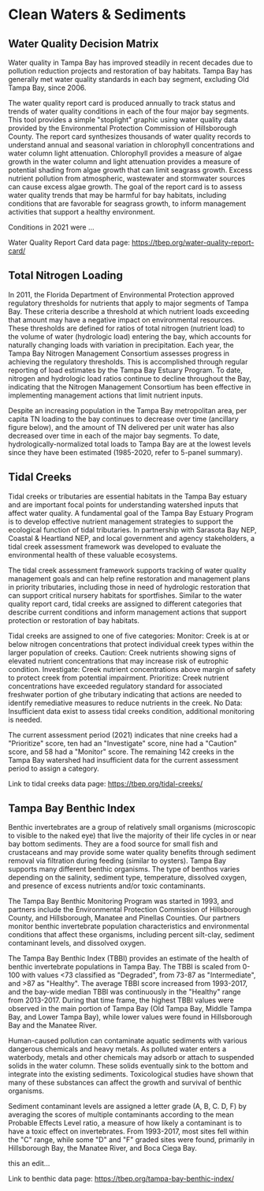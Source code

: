 # Clean Waters & Sediments

## Water Quality Decision Matrix

Water quality in Tampa Bay has improved steadily in recent decades due to pollution reduction projects and restoration of bay habitats. Tampa Bay has generally met water quality standards in each bay segment, excluding Old Tampa Bay, since 2006.

The water quality report card is produced annually to track status and trends of water quality conditions in each of the four major bay segments.  This tool provides a simple "stoplight" graphic using water quality data provided by the Environmental Protection Commission of Hillsborough County.  The report card synthesizes thousands of water quality records to understand annual and seasonal variation in chlorophyll concentrations and water column light attenuation.  Chlorophyll provides a measure of algae growth in the water column and light attenuation provides a measure of potential shading from algae growth that can limit seagrass growth.  Excess nutrient pollution from atmospheric, wastewater and stormwater sources can cause excess algae growth. The goal of the report card is to assess water quality trends that may be harmful for bay habitats, including conditions that are favorable for seagrass growth, to inform management activities that support a healthy environment.   

Conditions in 2021 were ...  

Water Quality Report Card data page: https://tbep.org/water-quality-report-card/

## Total Nitrogen Loading

In 2011, the Florida Department of Environmental Protection approved regulatory thresholds for nutrients that apply to major segments of Tampa Bay.  These criteria describe a threshold at which nutrient loads exceeding that amount may have a negative impact on environmental resources.  These thresholds are defined for ratios of total nitrogen (nutrient load) to the volume of water (hydrologic load) entering the bay, which accounts for naturally changing loads with variation in precipitation.  Each year, the Tampa Bay Nitrogen Management Consortium assesses progress in achieving the regulatory thresholds.  This is accomplished through regular reporting of load estimates by the Tampa Bay Estuary Program.  To date, nitrogen and hydrologic load ratios continue to decline throughout the Bay, indicating that the Nitrogen Management Consortium has been effective in implementing management actions that limit nutrient inputs. 

Despite an increasing population in the Tampa Bay metropolitan area, per capita TN loading to the bay continues to decrease over time (ancillary figure below), and the amount of TN delivered per unit water has also decreased over time in each of the major bay segments. To date, hydrologically-normalized total loads to Tampa Bay are at the lowest levels since they have been estimated (1985-2020, refer to 5-panel summary). 

## Tidal Creeks

Tidal creeks or tributaries are essential habitats in the Tampa Bay estuary and are important focal points for understanding watershed inputs that affect water quality. A fundamental goal of the Tampa Bay Estuary Program is to develop effective nutrient management strategies to support the ecological function of tidal tributaries. In partnership with Sarasota Bay NEP, Coastal & Heartland NEP, and local government and agency stakeholders, a tidal creek assessment framework was developed to evaluate the environmental health of these valuable ecosystems. 

The tidal creek assessment framework supports tracking of water quality management goals and can help refine restoration and management plans in priority tributaries, including those in need of hydrologic restoration that can support critical nursery habitats for sportfishes.  Similar to the water quality report card, tidal creeks are assigned to different categories that describe current conditions and inform management actions that support protection or restoration of bay habitats.

Tidal creeks are assigned to one of five categories: Monitor: Creek is at or below nitrogen concentrations that protect individual creek types within the larger population of creeks. Caution: Creek nutrients showing signs of elevated nutrient concentrations that may increase risk of eutrophic condition. Investigate: Creek nutrient concentrations above margin of safety to protect creek from potential impairment. Prioritize: Creek nutrient concentrations have exceeded regulatory standard for associated freshwater portion of ghe tributary indicating that actions are needed to identify remediative measures to reduce nutrients in the creek. No Data: Insufficient data exist to assess tidal creeks condition, additional monitoring is needed.

The current assessment period (2021) indicates that nine creeks had a "Prioritize" score, ten had an "Investigate" score, nine had a "Caution" score, and 58 had a "Monitor" score.  The remaining 142 creeks in the Tampa Bay watershed had insufficient data for the current assessment period to assign a category. 

Link to tidal creeks data page: https://tbep.org/tidal-creeks/

## Tampa Bay Benthic Index

Benthic invertebrates are a group of relatively small organisms (microscopic to visible to the naked eye) that live the majority of their life cycles in or near bay bottom sediments. They are a food source for small fish and crustaceans and may provide some water quality benefits through sediment removal via filtration during feeding (similar to oysters). Tampa Bay supports many different benthic organisms. The type of benthos varies depending on the salinity, sediment type, temperature, dissolved oxygen, and presence of excess nutrients and/or toxic contaminants. 

The Tampa Bay Benthic Monitoring Program was started in 1993, and partners include the Environmental Protection Commission of Hillsborough County, and Hillsborough, Manatee and Pinellas Counties. Our partners monitor benthic invertebrate population characteristics and environmental conditions that affect these organisms, including percent silt-clay, sediment contaminant levels, and dissolved oxygen.

The Tampa Bay Benthic Index (TBBI) provides an estimate of the health of benthic invertebrate populations in Tampa Bay. The TBBI is scaled from 0-100 with values <73 classified as "Degraded", from 73-87 as "Intermediate", and >87 as "Healthy".  The average TBBI score increased from 1993-2017, and the bay-wide median TBBI was continuously in the "Healthy" range from 2013-2017. During that time frame, the highest TBBI values were observed in the main portion of Tampa Bay (Old Tampa Bay, Middle Tampa Bay, and Lower Tampa Bay), while lower values were found in Hillsborough Bay and the Manatee River. 

Human-caused pollution can contaminate aquatic sediments with various dangerous chemicals and heavy metals. As polluted water enters a waterbody, metals and other chemicals may adsorb or attach to suspended solids in the water column. These solids eventually sink to the bottom and integrate into the existing sediments. Toxicological studies have shown that many of these substances can affect the growth and survival of benthic organisms.

Sediment contaminant levels are assigned a letter grade (A, B, C. D, F) by averaging the scores of multiple contaminants according to the mean Probable Effects Level ratio, a measure of how likely a contaminant is to have a toxic effect on invertebrates. From 1993-2017, most sites fell within the "C" range, while some "D" and "F" graded sites were found, primarily in Hillsborough Bay, the Manatee River, and Boca Ciega Bay. 

this an edit...

Link to benthic data page: https://tbep.org/tampa-bay-benthic-index/
